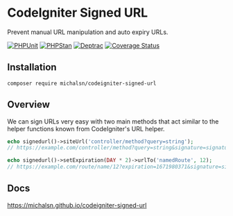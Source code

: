 # CodeIgniter Signed URL

Prevent manual URL manipulation and auto expiry URLs.

[![PHPUnit](https://github.com/michalsn/codeigniter-signed-url/actions/workflows/phpunit.yml/badge.svg)](https://github.com/michalsn/codeigniter-htmx/actions/workflows/phpunit.yml)
[![PHPStan](https://github.com/michalsn/codeigniter-signed-url/actions/workflows/phpstan.yml/badge.svg)](https://github.com/michalsn/codeigniter-htmx/actions/workflows/phpstan.yml)
[![Deptrac](https://github.com/michalsn/codeigniter-signed-url/actions/workflows/deptrac.yml/badge.svg)](https://github.com/michalsn/codeigniter-htmx/actions/workflows/deptrac.yml)
[![Coverage Status](https://coveralls.io/repos/github/michalsn/codeigniter-signed-url/badge.svg?branch=develop)](https://coveralls.io/github/michalsn/codeigniter-htmx?branch=develop)


## Installation

    composer require michalsn/codeigniter-signed-url

## Overview

We can sign URLs very easy with two main methods that act similar to the helper functions known from CodeIgniter's URL helper.

```php
echo signedurl()->siteUrl('controller/method?query=string');
// https://example.com/controller/method?query=string&signature=signature-goes-here
```

```php
echo signedurl()->setExpiration(DAY * 2)->urlTo('namedRoute', 12);
// https://example.com/route/name/12?expiration=1671980371&signature=signature-goes-here
```

## Docs

https://michalsn.github.io/codeigniter-signed-url
